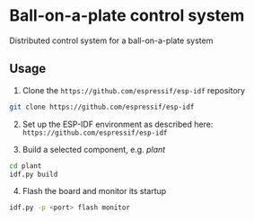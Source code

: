 # Ball-on-a-plate control system

Distributed control system for a ball-on-a-plate system

## Usage

1. Clone the `https://github.com/espressif/esp-idf` repository

```bash
git clone https://github.com/espressif/esp-idf
```

2. Set up the ESP-IDF environment as described here: `https://github.com/espressif/esp-idf`

3. Build a selected component, e.g. *plant*

```bash
cd plant
idf.py build
```

4. Flash the board and monitor its startup

```bash
idf.py -p <port> flash monitor
```
